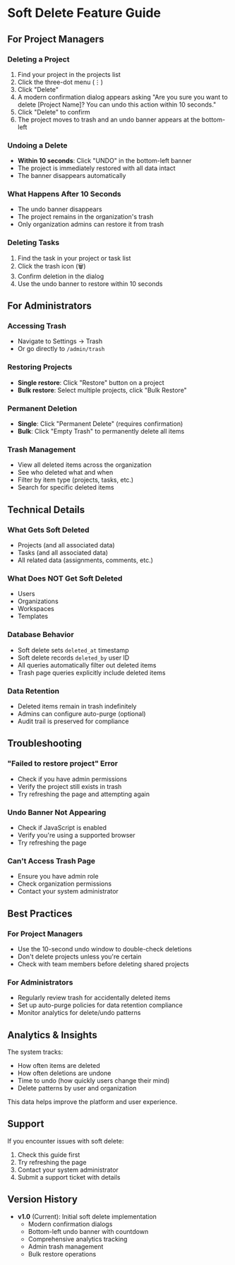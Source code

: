 # Soft Delete Feature Guide

## For Project Managers

### Deleting a Project
1. Find your project in the projects list
2. Click the three-dot menu (⋮)
3. Click "Delete"
4. A modern confirmation dialog appears asking "Are you sure you want to delete [Project Name]? You can undo this action within 10 seconds."
5. Click "Delete" to confirm
6. The project moves to trash and an undo banner appears at the bottom-left

### Undoing a Delete
- **Within 10 seconds**: Click "UNDO" in the bottom-left banner
- The project is immediately restored with all data intact
- The banner disappears automatically

### What Happens After 10 Seconds
- The undo banner disappears
- The project remains in the organization's trash
- Only organization admins can restore it from trash

### Deleting Tasks
1. Find the task in your project or task list
2. Click the trash icon (🗑️)
3. Confirm deletion in the dialog
4. Use the undo banner to restore within 10 seconds

## For Administrators

### Accessing Trash
- Navigate to Settings → Trash
- Or go directly to `/admin/trash`

### Restoring Projects
- **Single restore**: Click "Restore" button on a project
- **Bulk restore**: Select multiple projects, click "Bulk Restore"

### Permanent Deletion
- **Single**: Click "Permanent Delete" (requires confirmation)
- **Bulk**: Click "Empty Trash" to permanently delete all items

### Trash Management
- View all deleted items across the organization
- See who deleted what and when
- Filter by item type (projects, tasks, etc.)
- Search for specific deleted items

## Technical Details

### What Gets Soft Deleted
- Projects (and all associated data)
- Tasks (and all associated data)
- All related data (assignments, comments, etc.)

### What Does NOT Get Soft Deleted
- Users
- Organizations
- Workspaces
- Templates

### Database Behavior
- Soft delete sets `deleted_at` timestamp
- Soft delete records `deleted_by` user ID
- All queries automatically filter out deleted items
- Trash page queries explicitly include deleted items

### Data Retention
- Deleted items remain in trash indefinitely
- Admins can configure auto-purge (optional)
- Audit trail is preserved for compliance

## Troubleshooting

### "Failed to restore project" Error
- Check if you have admin permissions
- Verify the project still exists in trash
- Try refreshing the page and attempting again

### Undo Banner Not Appearing
- Check if JavaScript is enabled
- Verify you're using a supported browser
- Try refreshing the page

### Can't Access Trash Page
- Ensure you have admin role
- Check organization permissions
- Contact your system administrator

## Best Practices

### For Project Managers
- Use the 10-second undo window to double-check deletions
- Don't delete projects unless you're certain
- Check with team members before deleting shared projects

### For Administrators
- Regularly review trash for accidentally deleted items
- Set up auto-purge policies for data retention compliance
- Monitor analytics for delete/undo patterns

## Analytics & Insights

The system tracks:
- How often items are deleted
- How often deletions are undone
- Time to undo (how quickly users change their mind)
- Delete patterns by user and organization

This data helps improve the platform and user experience.

## Support

If you encounter issues with soft delete:
1. Check this guide first
2. Try refreshing the page
3. Contact your system administrator
4. Submit a support ticket with details

## Version History

- **v1.0** (Current): Initial soft delete implementation
  - Modern confirmation dialogs
  - Bottom-left undo banner with countdown
  - Comprehensive analytics tracking
  - Admin trash management
  - Bulk restore operations





